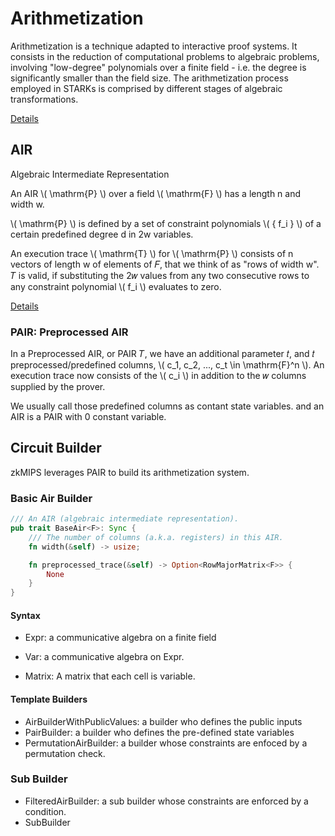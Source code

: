 # Arithmetization

Arithmetization is a technique adapted to interactive proof systems. It consists in the reduction of
computational problems to algebraic problems, involving "low-degree" polynomials over a finite field - i.e. the
degree is significantly smaller than the field size. The arithmetization process employed in STARKs is comprised
by different stages of algebraic transformations.

[Details](https://eprint.iacr.org/2023/661.pdf)

## AIR

Algebraic Intermediate Representation

An AIR \\( \mathrm{P} \\) over a field \\( \mathrm{F} \\) has a length n and width w.

\\( \mathrm{P} \\) is defined by a set of constraint polynomials \\( \{ f_i \} \\) of a certain predefined degree d in 2w variables.

An execution trace \\( \mathrm{T} \\) for \\( \mathrm{P} \\) consists of n vectors of length w of elements of 𝐹, that we think of as "rows of width w". 𝑇 is valid, if substituting the 2𝑤 values from any two consecutive rows to any constraint polynomial \\( f_i \\) evaluates to zero.

[Details](https://hackmd.io/@aztec-network/plonk-arithmetiization-air)

### PAIR: Preprocessed AIR

In a Preprocessed AIR, or PAIR 𝑇, we have an additional parameter 𝑡, and 𝑡 preprocessed/predefined columns, \\( c_1, c_2, ..., c_t \in \mathrm{F}^n \\).
An execution trace now consists of the \\( c_i \\) in addition to the 𝑤 columns supplied by the prover.

We usually call those predefined columns as contant state variables. and an AIR is a PAIR with 0 constant variable.

## Circuit Builder

zkMIPS leverages PAIR to build its arithmetization system.

### Basic Air Builder

```rust
/// An AIR (algebraic intermediate representation).
pub trait BaseAir<F>: Sync {
    /// The number of columns (a.k.a. registers) in this AIR.
    fn width(&self) -> usize;

    fn preprocessed_trace(&self) -> Option<RowMajorMatrix<F>> {
        None
    }
}

```
#### Syntax

* Expr: a communicative algebra on a finite field

* Var: a communicative algebra on Expr.

* Matrix: A matrix that each cell is variable.

#### Template Builders

* AirBuilderWithPublicValues: a builder who defines the public inputs
* PairBuilder: a builder who defines the pre-defined state variables
* PermutationAirBuilder: a builder whose constraints are enfoced by a permutation check.

### Sub Builder

* FilteredAirBuilder: a sub builder whose constraints are enforced by a condition.
* SubBuilder
